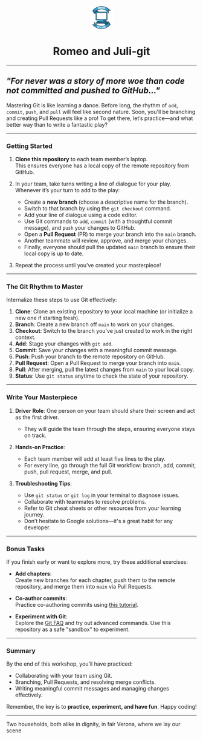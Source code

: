 <div align="center">
    <img alt="School of Code" src="./images/soc-logo.png" width="60" />
</div>

<h1 align="center">Romeo and Juli-git</h1>

---

## _"For never was a story of more woe than code not committed and pushed to GitHub..."_

Mastering Git is like learning a dance. Before long, the rhythm of `add`, `commit`, `push`, and `pull` will feel like second nature. Soon, you'll be branching and creating Pull Requests like a pro! To get there, let’s practice—and what better way than to write a fantastic play?

---

### Getting Started

1. **Clone this repository** to each team member’s laptop.  
   This ensures everyone has a local copy of the remote repository from GitHub.

2. In your team, take turns writing a line of dialogue for your play.  
   Whenever it’s your turn to add to the play:

   - Create a **new branch** (choose a descriptive name for the branch).  
   - Switch to that branch by using the `git checkout` command.  
   - Add your line of dialogue using a code editor.  
   - Use Git commands to `add`, `commit` (with a thoughtful commit message), and `push` your changes to GitHub.  
   - Open a **Pull Request** (PR) to merge your branch into the `main` branch.  
   - Another teammate will review, approve, and merge your changes.  
   - Finally, everyone should pull the updated `main` branch to ensure their local copy is up to date.

3. Repeat the process until you’ve created your masterpiece!

---

### The Git Rhythm to Master

Internalize these steps to use Git effectively:

1. **Clone**: Clone an existing repository to your local machine (or initialize a new one if starting fresh).  
2. **Branch**: Create a new branch off `main` to work on your changes.  
3. **Checkout**: Switch to the branch you’ve just created to work in the right context.  
4. **Add**: Stage your changes with `git add`.  
5. **Commit**: Save your changes with a meaningful commit message.  
6. **Push**: Push your branch to the remote repository on GitHub.  
7. **Pull Request**: Open a Pull Request to merge your branch into `main`.  
8. **Pull**: After merging, pull the latest changes from `main` to your local copy.  
9. **Status**: Use `git status` anytime to check the state of your repository.  

---

### Write Your Masterpiece

1. **Driver Role**: One person on your team should share their screen and act as the first driver.  
   - They will guide the team through the steps, ensuring everyone stays on track.  
2. **Hands-on Practice**:  
   - Each team member will add at least five lines to the play.  
   - For every line, go through the full Git workflow: branch, add, commit, push, pull request, merge, and pull.  

3. **Troubleshooting Tips**:  
   - Use `git status` or `git log` in your terminal to diagnose issues.  
   - Collaborate with teammates to resolve problems.  
   - Refer to Git cheat sheets or other resources from your learning journey.  
   - Don’t hesitate to Google solutions—it's a great habit for any developer.

---

### Bonus Tasks

If you finish early or want to explore more, try these additional exercises:

- **Add chapters**:  
  Create new branches for each chapter, push them to the remote repository, and merge them into `main` via Pull Requests.

- **Co-author commits**:  
  Practice co-authoring commits using [this tutorial](https://docs.github.com/en/pull-requests/committing-changes-to-your-project/creating-and-editing-commits/creating-a-commit-with-multiple-authors).

- **Experiment with Git**:  
  Explore the [Git FAQ](http://gitfaq.org/) and try out advanced commands. Use this repository as a safe "sandbox" to experiment.

---

### Summary

By the end of this workshop, you’ll have practiced:
- Collaborating with your team using Git.  
- Branching, Pull Requests, and resolving merge conflicts.  
- Writing meaningful commit messages and managing changes effectively.

Remember, the key is to **practice, experiment, and have fun**. Happy coding!


-----------

Two households, both alike in dignity, in fair Verona, where we lay our scene